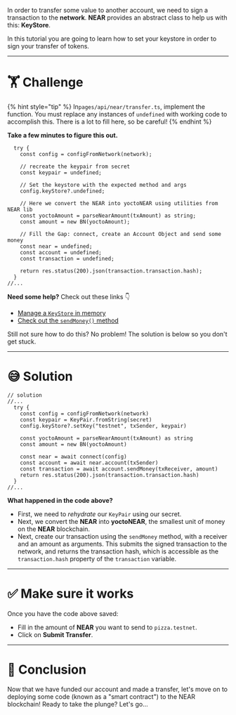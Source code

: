 In order to transfer some value to another account, we need to sign a transaction to the **network**. **NEAR** provides an abstract class to help us with this: **KeyStore**.

In this tutorial you are going to learn how to set your keystore in order to sign your transfer of tokens.

---

# 🏋️ Challenge

{% hint style="tip" %}
In`pages/api/near/transfer.ts`, implement the function. You must replace any instances of `undefined` with working code to accomplish this. There is a lot to fill here, so be careful!
{% endhint %}

**Take a few minutes to figure this out.**

```tsx
  try {
    const config = configFromNetwork(network);

    // recreate the keypair from secret
    const keypair = undefined;

    // Set the keystore with the expected method and args
    config.keyStore?.undefined;

    // Here we convert the NEAR into yoctoNEAR using utilities from NEAR lib
    const yoctoAmount = parseNearAmount(txAmount) as string;
    const amount = new BN(yoctoAmount);

    // Fill the Gap: connect, create an Account Object and send some money
    const near = undefined;
    const account = undefined;
    const transaction = undefined;

    return res.status(200).json(transaction.transaction.hash);
  }
//...
```

**Need some help?** Check out these links 👇

- [Manage a `KeyStore` in memory](https://near.github.io/near-api-js/classes/key_stores_in_memory_key_store.inmemorykeystore.html)
- [Check out the `sendMoney()` method](https://near.github.io/near-api-js/classes/account.account-1.html#sendmoney)

Still not sure how to do this? No problem! The solution is below so you don't get stuck.

---

# 😅 Solution

```tsx
// solution
//...
  try {
    const config = configFromNetwork(network)
    const keypair = KeyPair.fromString(secret)
    config.keyStore?.setKey("testnet", txSender, keypair)

    const yoctoAmount = parseNearAmount(txAmount) as string
    const amount = new BN(yoctoAmount)

    const near = await connect(config)
    const account = await near.account(txSender)
    const transaction = await account.sendMoney(txReceiver, amount)
    return res.status(200).json(transaction.transaction.hash)
  }
//...
```

**What happened in the code above?**

- First, we need to _rehydrate_ our `KeyPair` using our secret.
- Next, we convert the **NEAR** into **yoctoNEAR**, the smallest unit of money on the **NEAR** blockchain.
- Next, create our transaction using the `sendMoney` method, with a receiver and an amount as arguments. This submits the signed transaction to the network, and returns the transaction hash, which is accessible as the `transaction.hash` property of the `transaction` variable.

---

# ✅ Make sure it works

Once you have the code above saved:

- Fill in the amount of **NEAR** you want to send to `pizza.testnet`.
- Click on **Submit Transfer**.

---

# 🏁 Conclusion

Now that we have funded our account and made a transfer, let's move on to deploying some code (known as a "smart contract") to the NEAR blockchain! Ready to take the plunge? Let's go...
